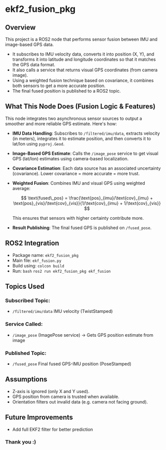 # ekf2_fusion_pkg

## Overview 
This project is a ROS2 node that performs sensor fusion between IMU and image-based GPS data.

- It subscribes to IMU velocity data, converts it into position (X, Y), and transforms it into latitude and longitude coordinates so that it matches the GPS data format.
- It also calls a service that returns visual GPS coordinates (from camera image).
- Using a weighted fusion technique based on covariance, it combines both sensors to get a more accurate position.
- The final fused position is published to a ROS2 topic.

## What This Node Does (Fusion Logic & Features)

This node integrates two asynchronous sensor sources to output a smoother and more reliable GPS estimate. Here's how:

- **IMU Data Handling**: Subscribes to `/filtered/imu/data`, extracts velocity (in meters), integrates it to estimate position, and then converts it to lat/lon using `pyproj.Geod`.

- **Image-Based GPS Estimate**: Calls the `/image_pose` service to get visual GPS (lat/lon) estimates using camera-based localization.

- **Covariance Estimation**: Each data source has an associated uncertainty (covariance). Lower covariance = more accurate = more trust.

- **Weighted Fusion**: Combines IMU and visual GPS using weighted average:

  $$
\text{fused\_pos} = \frac{\text{pos}_{imu}/\text{cov}_{imu} + \text{pos}_{vis}/\text{cov}_{vis}}{1/\text{cov}_{imu} + 1/\text{cov}_{vis}}
$$
  
  This ensures that sensors with higher certainty contribute more.

- **Result Publishing**: The final fused GPS is published on `/fused_pose`.

## ROS2 Integration

- Package name: `ekf2_fusion_pkg`
- Main file: `ekf_fusion.py`
- Build using: `colcon build`
- Run: 
  `bash`
  `ros2 run ekf2_fusion_pkg ekf_fusion`

## Topics Used

### Subscribed Topic:
- `/filtered/imu/data` IMU velocity (TwistStamped)

### Service Called:
- `/image_pose` (ImagePose service) → Gets GPS position estimate from image

### Published Topic:
- `/fused_pose` Final fused GPS-IMU position (PoseStamped)

## Assumptions

- Z-axis is ignored (only X and Y used).
- GPS position from camera is trusted when available.
- Orientation filters out invalid data (e.g. camera not facing ground).

## Future Improvements

- Add full EKF2 filter for better prediction

### Thank you :)
